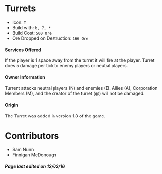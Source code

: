 Turrets 
=======

* Icon: `T`
* Build with: `b, 7, *`
* Build Cost: `500 Ore`
* Ore Dropped on Destruction: `166 Ore`

#### Services Offered

If the player is 1 space away from the turret it will fire at the player.
Turret does 5 damage per tick to enemy players or neutral players.

#### Owner Information

Turrent attacks neutral players (N) and enemies (E).
Allies (A), Corporation Members (M), and the creator of the turret (@) will not be damaged.

#### Origin

The Turret was added in version 1.3 of the game.

Contributors
============

- Sam Nunn
- Finnigan McDonough

##### Page last edited on 12/02/16